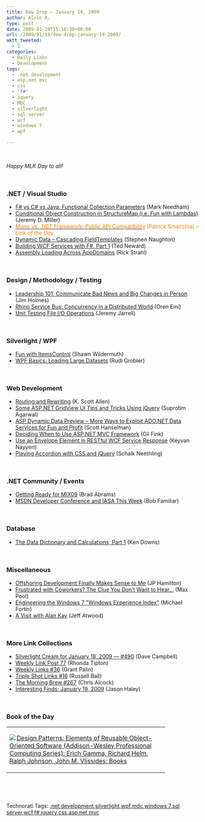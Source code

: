 ```yaml
---
title: Dew Drop – January 19, 2009
author: Alvin A.
type: post
date: 2009-01-19T15:16:30+00:00
url: /2009/01/19/dew-drop-january-19-2009/
aktt_tweeted:
  - 1
categories:
  - Daily Links
  - Development
tags:
  - .net development
  - asp.net mvc
  - css
  - 'f#'
  - jquery
  - MDC
  - silverlight
  - sql server
  - wcf
  - windows 7
  - wpf

---
```

&#160;

_Happy MLK Day to all!_

&#160;

### .NET / Visual Studio

  * <a target="_blank" href="http://www.markhneedham.com/blog/2009/01/19/f-vs-c-vs-java-functional-collection-parameters/">F# vs C# vs Java: Functional Collection Parameters</a> (Mark Needham)
  * <a target="_blank" href="http://codebetter.com/blogs/jeremy.miller/archive/2009/01/18/conditional-object-construction-in-structuremap-i-e-fun-with-lambdas.aspx">Conditional Object Construction in StructureMap (i.e. Fun with Lambdas)</a> (Jeremy D. Miller)
  * <a target="_blank" href="http://codebetter.com/blogs/patricksmacchia/archive/2009/01/19/mono-vs-net-framework-public-api-compatibility.aspx"><font color="#ff8000">Mono vs. .NET Framework: Public API Compatibility</font></a> <font color="#ff8000">(Patrick Smacchia)<em> – Link of the Day</em></font>
  * <a target="_blank" href="http://csharpbits.notaclue.net/2009/01/dynamic-data-cascading-fieldtemplates.html">Dynamic Data &#8211; Cascading FieldTemplates</a> (Stephen Naughton)
  * <a target="_blank" href="http://dotnet.dzone.com/news/building-wcf-services-with-f-p">Building WCF Services with F#, Part 1</a> (Ted Neward)
  * <a target="_blank" href="http://west-wind.com/weblog/posts/601200.aspx">Assembly Loading Across AppDomains</a> (Rick Strahl)

&#160;

### Design / Methodology / Testing

  * <a target="_blank" href="http://frazzleddad.blogspot.com/2009/01/leadership-101-communicate-bad-news-and.html">Leadership 101: Communicate Bad News and Big Changes in Person</a> (Jim Holmes)
  * <a target="_blank" href="http://ayende.com/Blog/archive/2009/01/19/rhino-service-bus-concurrency-in-a-distributed-world.aspx">Rhino Service Bus: Concurrency in a Distributed World</a> (Oren Eini)
  * <a target="_blank" href="http://jeremyjarrell.com/archive/2009/01/19/116.aspx">Unit Testing File I/O Operations</a> (Jeremy Jarrell)

&#160;

### Silverlight / WPF

  * <a target="_blank" href="http://wildermuth.com/2009/01/18/Fun_with_ItemsControl">Fun with ItemsControl</a> (Shawn Wildermuth)
  * <a target="_blank" href="http://dotnet.org.za/rudi/archive/2009/01/19/wpf-basics-loading-large-datasets.aspx">WPF Basics: Loading Large Datasets</a> (Rudi Grobler)

&#160;

### Web Development

  * <a target="_blank" href="http://odetocode.com/Blogs/scott/archive/2009/01/18/12456.aspx">Routing and Rewriting</a> (K. Scott Allen)
  * <a target="_blank" href="http://www.dotnetcurry.com/ShowArticle.aspx?ID=259">Some ASP.NET GridView UI Tips and Tricks Using jQuery</a> (Suprotim Agarwal)
  * <a target="_blank" href="http://www.hanselman.com/blog/ASPDynamicDataPreviewMoreWaysToExploitADONETDataServicesForFunAndProfit.aspx">ASP Dynamic Data Preview &#8211; More Ways to Exploit ADO.NET Data Services for Fun and Profit</a> (Scott Hanselman)
  * <a target="_blank" href="http://dotnet.dzone.com/articles/deciding-when-use-aspnet-mvc-f">Deciding When to Use ASP.NET MVC Framework</a> (Gil Fink)
  * <a target="_blank" href="http://dotnet.dzone.com/news/use-envelope-element-restful-w">Use an Envelope Element in RESTful WCF Service Response</a> (Keyvan Nayyeri)
  * <a target="_blank" href="http://dotnet.dzone.com/news/playing-accordion-with-css-and">Playing Accordion with CSS and jQuery</a> (Schalk Neethling)

&#160;

### .NET Community / Events

  * <a target="_blank" href="http://blogs.msdn.com/brada/archive/2009/01/18/getting-ready-for-mix09.aspx">Getting Ready for MIX09</a> (Brad Abrams)
  * <a target="_blank" href="http://blogs.msdn.com/bobfamiliar/archive/2009/01/18/msdn-developer-conference-and-iasa-this-week.aspx">MSDN Developer Conference and IASA This Week</a> (Bob Familiar)

&#160;

### Database

  * <a target="_blank" href="http://database-programmer.blogspot.com/2009/01/data-dictionary-and-calculations-part-1.html">The Data Dictionary and Calculations, Part 1</a> (Ken Downs)

&#160;

### Miscellaneous

  * <a target="_blank" href="http://www.jphamilton.net/post/Offshoring-Development-Finally-Makes-Sense-to-Me.aspx">Offshoring Development Finally Makes Sense to Me</a> (JP Hamilton)
  * <a target="_blank" href="http://www.codesqueeze.com/frustrated-with-coworkers-the-clue-you-dont-want-to-hear/">Frustrated with Coworkers? The Clue You Don&#8217;t Want to Hear&#8230;</a> (Max Pool)
  * <a target="_blank" href="http://blogs.msdn.com/e7/archive/2009/01/19/engineering-the-windows-7-windows-experience-index.aspx">Engineering the Windows 7 "Windows Experience Index"</a> (Michael Fortin)
  * <a target="_blank" href="http://www.codinghorror.com/blog/archives/001213.html">A Visit with Alan Kay</a> (Jeff Atwood)

&#160;

### More Link Collections

  * <a target="_blank" href="http://geekswithblogs.net/WynApseTechnicalMusings/archive/2009/01/18/128775.aspx">Silverlight Cream for January 18, 2009 &#8212; #490</a> (Dave Campbell)
  * <a target="_blank" href="http://rtipton.wordpress.com/2009/01/18/weekly-link-post-77/">Weekly Link Post 77</a> (Rhonda Tipton)
  * <a target="_blank" href="http://grantpalin.com/2009/01/18/weekly-links-36/">Weekly Links #36</a> (Grant Palin)
  * <a target="_blank" href="http://www.caffeinatedcoder.com/triple-shot-links-16/">Triple Shot Links #16</a> (Russell Ball)
  * <a target="_blank" href="http://blog.cwa.me.uk/2009/01/19/the-morning-brew-267/">The Morning Brew #267</a> (Chris Alcock)
  * <a target="_blank" href="http://jasonhaley.com/blog/archive/2009/01/19/142742.aspx">Interesting Finds: January 19, 2009</a> (Jason Haley)

&#160;

### Book of the Day

<div style="padding-bottom: 0px; margin: 0px; padding-left: 0px; padding-right: 0px; display: inline; float: none; padding-top: 0px" id="scid:7dc1bd33-94bd-46fd-a20b-0131235bcd47:8bb839ec-10c6-4771-acd8-ac24d6842565" class="wlWriterEditableSmartContent">
  <table cellspacing="0" cellpadding="2" width="400" border="0" unselectable="on">
    <tr>
      <td valign="top" width="400">
        <p>
          <a title="Design Patterns: Elements of Reusable Object-Oriented Software (Addison-Wesley Professional Computing Series): Erich Gamma, Richard Helm, Ralph Johnson, John M. Vlissides: Books" href="http://www.amazon.com/exec/obidos/ASIN/0201633612/alvinashcraft-20"><img data-recalc-dims="1" decoding="async" src="https://i0.wp.com/images.amazon.com/images/P/0201633612.01.MZZZZZZZ.jpg?w=660" border="0" align="left" style="float:left" />Design Patterns: Elements of Reusable Object-Oriented Software (Addison-Wesley Professional Computing Series): Erich Gamma, Richard Helm, Ralph Johnson, John M. Vlissides: Books</a>
        </p>
      </td>
    </tr>
  </table>
</div>

&#160;

<div style="padding-bottom: 0px; margin: 0px; padding-left: 0px; padding-right: 0px; display: inline; float: none; padding-top: 0px" id="scid:C16BAC14-9A3D-4c50-9394-FBFEF7A93539:d106ce36-9ade-47ec-99c4-9821c356215d" class="wlWriterEditableSmartContent">
  <!--dotnetkickit-->
</div>

&#160;

<div style="padding-bottom: 0px; margin: 0px; padding-left: 0px; padding-right: 0px; display: inline; float: none; padding-top: 0px" id="scid:0767317B-992E-4b12-91E0-4F059A8CECA8:e7808931-a1ce-4f79-89ac-e4d63015c890" class="wlWriterEditableSmartContent">
  Technorati Tags: <a href="http://technorati.com/tags/.net+development" rel="tag">.net development</a>,<a href="http://technorati.com/tags/silverlight" rel="tag">silverlight</a>,<a href="http://technorati.com/tags/wpf" rel="tag">wpf</a>,<a href="http://technorati.com/tags/mdc" rel="tag">mdc</a>,<a href="http://technorati.com/tags/windows+7" rel="tag">windows 7</a>,<a href="http://technorati.com/tags/sql+server" rel="tag">sql server</a>,<a href="http://technorati.com/tags/wcf" rel="tag">wcf</a>,<a href="http://technorati.com/tags/f%23" rel="tag">f#</a>,<a href="http://technorati.com/tags/jquery" rel="tag">jquery</a>,<a href="http://technorati.com/tags/css" rel="tag">css</a>,<a href="http://technorati.com/tags/asp.net+mvc" rel="tag">asp.net mvc</a>
</div>